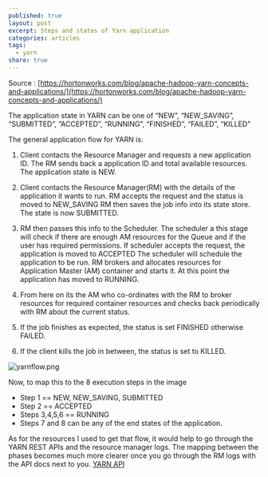 ```yaml
---
published: true
layout: post
excerpt: Steps and states of Yarn application
categories: articles
tags:
  - yarn
share: true
---
```


Source : [https://hortonworks.com/blog/apache-hadoop-yarn-concepts-and-applications/](https://hortonworks.com/blog/apache-hadoop-yarn-concepts-and-applications/)

The application state in YARN can be one of “NEW”, “NEW_SAVING”, “SUBMITTED”, “ACCEPTED”, “RUNNING”, “FINISHED”, “FAILED”, “KILLED”

The general application flow for YARN is: 

1. Client contacts the Resource Manager and requests a new application ID. The RM sends back a application ID and total available resources. The application state is NEW.

2. Client contacts the Resource Manager(RM) with the details of the application it wants to run. RM accepts the request and the status is moved to NEW_SAVING RM then saves the job info into its state store. The state is now SUBMITTED.

3. RM then passes this info to the Scheduler. The scheduler a this stage will check if there are enough AM resources for the Queue and if the user has required permissions. If scheduler accepts the request, the application is moved to ACCEPTED The scheduler will schedule the application to be run. RM brokers and allocates resources for Application Master (AM) container and starts it. At this point the application has moved to RUNNING.

4. From here on its the AM who co-ordinates with the RM to broker resources for required container resources and checks back periodically with RM about the current status.

5. If the job finishes as expected, the status is set FINISHED otherwise FAILED.

6. If the client kills the job in between, the status is set to KILLED.

![yarnflow.png]({{site.baseurl}}/images/yarnflow.png)

Now, to map this to the 8 execution steps in the image 
- Step 1 == NEW, NEW_SAVING, SUBMITTED
- Step 2 == ACCEPTED
- Steps 3,4,5,6 == RUNNING
- Steps 7 and 8 can be any of the end states of the application.


As for the resources I used to get that flow, it would help to go through the YARN REST APIs and the resource manager logs. The mapping between the phases becomes much more clearer once you go through the RM logs with the API docs next to you.
[YARN API](http://hadoop.apache.org/docs/stable/hadoop-yarn/hadoop-yarn-site/ResourceManagerRest.html#Cluster_Applications_APISubmit_Application)
